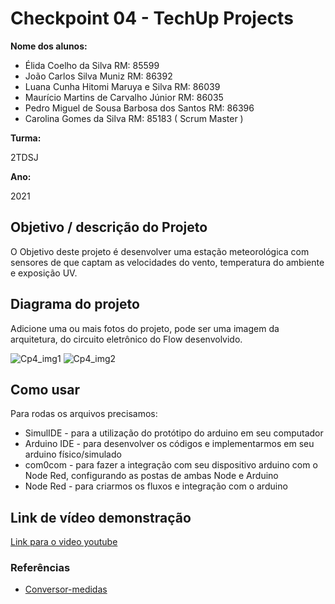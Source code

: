# Checkpoint 04 - TechUp Projects

**Nome dos alunos:** 

* Élida Coelho da Silva  RM: 85599
* João Carlos Silva Muniz   RM: 86392
* Luana Cunha Hitomi Maruya e Silva   RM: 86039
* Maurício Martins de Carvalho Júnior	RM: 86035
* Pedro Miguel de Sousa Barbosa dos Santos   RM: 86396
* Carolina Gomes da Silva  RM: 85183 ( Scrum Master )

**Turma:**

2TDSJ

**Ano:**

2021

## Objetivo / descrição do Projeto

O Objetivo deste projeto é desenvolver uma estação meteorológica com sensores de que captam as velocidades do vento, temperatura do ambiente e exposição UV.

## Diagrama do projeto

Adicione uma ou mais fotos do projeto, pode ser uma imagem da arquitetura, do circuito eletrônico do Flow desenvolvido. 

![Cp4_img1](https://user-images.githubusercontent.com/85368338/130530291-9c560638-e5dc-4d62-8db8-b3d0ddd6419e.jpeg)
![Cp4_img2](https://user-images.githubusercontent.com/85368338/130530294-c5808767-3d59-41a5-afb0-12468987930b.jpeg)

## Como usar 

Para rodas os arquivos precisamos: 

* SimulIDE - para a utilização do protótipo do arduino em seu computador
* Arduino IDE - para desenvolver os códigos e implementarmos em seu arduino físico/simulado
* com0com - para fazer a integração com seu dispositivo arduino com o Node Red, configurando as postas de ambas Node e Arduino
* Node Red - para criarmos os fluxos e integração com o arduino

## Link de vídeo demonstração

[Link para o video youtube](https://youtu.be/t1dduP8XNuk)


### Referências 

* [Conversor-medidas](https://www.converter-unidades.info/Converter+rad+s+de+Revolucoes+por+minuto.php)
